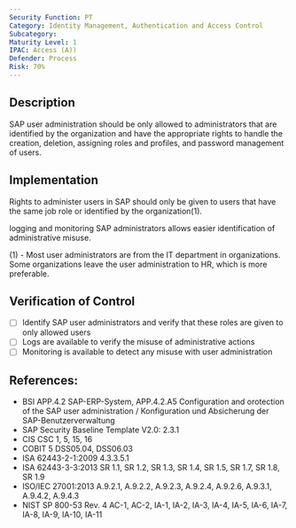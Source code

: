 ```yaml
---
Security Function: PT
Category: Identity Management, Authentication and Access Control
Subcategory:
Maturity Level: 1
IPAC: Access (A))
Defender: Process
Risk: 70%
---
```


## Description

SAP user administration should be only allowed to administrators that are identified by the organization and have the appropriate rights to handle the creation, deletion, assigning roles and profiles, and password management of users.

## Implementation

Rights to administer users in SAP should only be given to users that have the same job role or identified by the organization(1).

logging and monitoring SAP administrators allows easier identification of administrative misuse.

(1) - Most user administrators are from the IT department in organizations. Some organizations leave the user administration to HR, which is more preferable.


## Verification of Control

- [ ] Identify SAP user administrators and verify that these roles are given to only allowed users
- [ ] Logs are available to verify the misuse of administrative actions
- [ ] Monitoring is available to detect any misuse with user administration

## References:
- BSI APP.4.2 SAP-ERP-System, APP.4.2.A5 Configuration and orotection of the SAP user administration / Konfiguration und Absicherung der SAP-Benutzerverwaltung
- SAP Security Baseline Template V2.0: 2.3.1
- CIS CSC 1, 5, 15, 16
- COBIT 5 DSS05.04, DSS06.03
- ISA 62443-2-1:2009 4.3.3.5.1
- ISA 62443-3-3:2013 SR 1.1, SR 1.2, SR 1.3, SR 1.4, SR 1.5, SR 1.7, SR 1.8, SR 1.9
- ISO/IEC 27001:2013 A.9.2.1, A.9.2.2, A.9.2.3, A.9.2.4, A.9.2.6, A.9.3.1, A.9.4.2, A.9.4.3
- NIST SP 800-53 Rev. 4 AC-1, AC-2, IA-1, IA-2, IA-3, IA-4, IA-5, IA-6, IA-7, IA-8, IA-9, IA-10, IA-11
